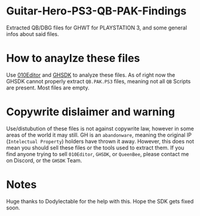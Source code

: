 # Guitar-Hero-PS3-QB-PAK-Findings
Extracted QB/DBG files for GHWT for PLAYSTATION 3, and some general infos about said files.
# How to anaylze these files
Use [010Editor](https://www.sweetscape.com/download/010editor/) and [GHSDK](https://gitgud.io/fretworks/guitar-hero-sdk) to analyze these files. As of right now the GHSDK cannot properly extract `QB.PAK.PS3` files, meaning not all `QB` Scripts are present. Most files are empty.
# Copywrite dislaimer and warning
Use/distubution of these files is not against copywrite law, however in some areas of the world it may still. GH is an `abandonware`, meaning the original IP (`Intelectual Property`) holders have thrown it away. However, this does not mean you should sell these files or the tools used to extract them. If you find anyone trying to sell `010Editor`, `GHSDK`, or `QueenBee`, please contact me on Discord, or the `GHSDK` Team.
# Notes
Huge thanks to Dodylectable for the help with this. Hope the SDK gets fixed soon.

